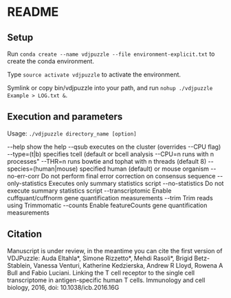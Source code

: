 # README #

## Setup

Run `conda create --name vdjpuzzle --file environment-explicit.txt` to create the conda environment. 

Type `source activate vdjpuzzle` to activate the environment. 

Symlink or copy bin/vdjpuzzle into your path, and run `nohup ./vdjpuzzle Example > LOG.txt &`.

## Execution and parameters

Usage: `./vdjpuzzle directory_name [option]`

--help					show the help
--qsub					executes on the cluster (overrides --CPU flag)
--type=(t|b)			specifies tcell (default or bcell analysis
--CPU=n					runs with n processes"
--THR=n					runs bowtie and tophat with n threads (default 8)
--species=(human|mouse)	specified human (default) or mouse organism
--no-err-corr			Do not perform final error correction on consensus   sequence
--only-statistics		Executes only summary statistics script
--no-statistics			Do not execute summary statistics script
--transcriptomic		Enable cuffquant/cuffnorm gene quantification measurements
--trim					Trim reads using Trimmomatic
--counts				Enable featureCounts gene quantification measurements

## Citation

Manuscript is under review, in the meantime you can cite the first version of VDJPuzzle:
Auda Eltahla*, Simone Rizzetto*, Mehdi Rasoli*, Brigid Betz-Stablein, Vanessa Venturi, Katherine Kedzierska, Andrew R Lloyd, Rowena A Bull and Fabio Luciani. Linking the T cell receptor to the single cell transcriptome in antigen-specific human T cells. Immunology and cell biology, 2016, doi: 10.1038/icb.2016.16G 